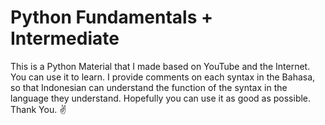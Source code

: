 # Python Fundamentals + Intermediate
This is a Python Material that I made based on YouTube and the Internet. You can use it to learn. I provide comments on each syntax in the Bahasa, so that Indonesian can understand the function of the syntax in the language they understand. Hopefully you can use it as good as possible. Thank You. ✌️